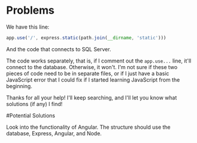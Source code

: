 # Problems 

We have this line: 

```js
app.use('/', express.static(path.join(__dirname, 'static')))
```
And the code that connects to SQL Server. 

The code works separately, that is, if I comment out the `app.use...` line, it'll connect to the database. Otherwise, it won't. I'm not sure if these two pieces of code need to be in separate files, or if I just have a basic JavaScript error that I could fix if I started learning JavaScript from the beginning. 

Thanks for all your help! I'll keep searching, and I'll let you know what solutions (if any) I find! 

#Potential Solutions

Look into the functionality of Angular. The structure should use the database, Express, Angular, and Node. 

